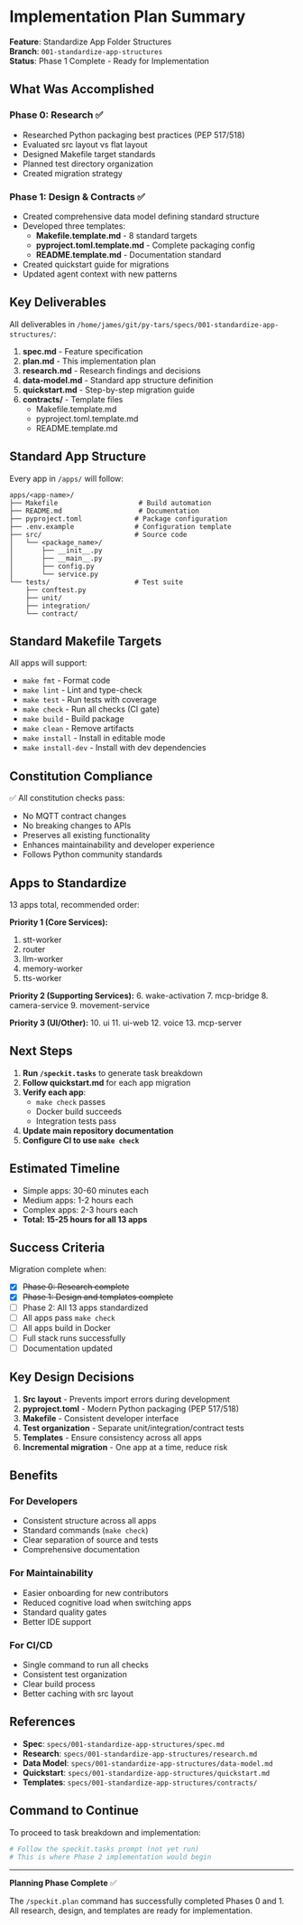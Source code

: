 # Implementation Plan Summary

**Feature**: Standardize App Folder Structures  
**Branch**: `001-standardize-app-structures`  
**Status**: Phase 1 Complete - Ready for Implementation

## What Was Accomplished

### Phase 0: Research ✅
- Researched Python packaging best practices (PEP 517/518)
- Evaluated src layout vs flat layout
- Designed Makefile target standards
- Planned test directory organization
- Created migration strategy

### Phase 1: Design & Contracts ✅
- Created comprehensive data model defining standard structure
- Developed three templates:
  - **Makefile.template.md** - 8 standard targets
  - **pyproject.toml.template.md** - Complete packaging config
  - **README.template.md** - Documentation standard
- Created quickstart guide for migrations
- Updated agent context with new patterns

## Key Deliverables

All deliverables in `/home/james/git/py-tars/specs/001-standardize-app-structures/`:

1. **spec.md** - Feature specification
2. **plan.md** - This implementation plan
3. **research.md** - Research findings and decisions
4. **data-model.md** - Standard app structure definition
5. **quickstart.md** - Step-by-step migration guide
6. **contracts/** - Template files
   - Makefile.template.md
   - pyproject.toml.template.md
   - README.template.md

## Standard App Structure

Every app in `/apps/` will follow:

```
apps/<app-name>/
├── Makefile                    # Build automation
├── README.md                   # Documentation
├── pyproject.toml             # Package configuration
├── .env.example               # Configuration template
├── src/                       # Source code
│   └── <package_name>/
│       ├── __init__.py
│       ├── __main__.py
│       ├── config.py
│       └── service.py
└── tests/                     # Test suite
    ├── conftest.py
    ├── unit/
    ├── integration/
    └── contract/
```

## Standard Makefile Targets

All apps will support:
- `make fmt` - Format code
- `make lint` - Lint and type-check
- `make test` - Run tests with coverage
- `make check` - Run all checks (CI gate)
- `make build` - Build package
- `make clean` - Remove artifacts
- `make install` - Install in editable mode
- `make install-dev` - Install with dev dependencies

## Constitution Compliance

✅ All constitution checks pass:
- No MQTT contract changes
- No breaking changes to APIs
- Preserves all existing functionality
- Enhances maintainability and developer experience
- Follows Python community standards

## Apps to Standardize

13 apps total, recommended order:

**Priority 1 (Core Services):**
1. stt-worker
2. router
3. llm-worker
4. memory-worker
5. tts-worker

**Priority 2 (Supporting Services):**
6. wake-activation
7. mcp-bridge
8. camera-service
9. movement-service

**Priority 3 (UI/Other):**
10. ui
11. ui-web
12. voice
13. mcp-server

## Next Steps

1. **Run `/speckit.tasks`** to generate task breakdown
2. **Follow quickstart.md** for each app migration
3. **Verify each app**:
   - `make check` passes
   - Docker build succeeds
   - Integration tests pass
4. **Update main repository documentation**
5. **Configure CI to use `make check`**

## Estimated Timeline

- Simple apps: 30-60 minutes each
- Medium apps: 1-2 hours each
- Complex apps: 2-3 hours each
- **Total: 15-25 hours for all 13 apps**

## Success Criteria

Migration complete when:
- [x] ~~Phase 0: Research complete~~
- [x] ~~Phase 1: Design and templates complete~~
- [ ] Phase 2: All 13 apps standardized
- [ ] All apps pass `make check`
- [ ] All apps build in Docker
- [ ] Full stack runs successfully
- [ ] Documentation updated

## Key Design Decisions

1. **Src layout** - Prevents import errors during development
2. **pyproject.toml** - Modern Python packaging (PEP 517/518)
3. **Makefile** - Consistent developer interface
4. **Test organization** - Separate unit/integration/contract tests
5. **Templates** - Ensure consistency across all apps
6. **Incremental migration** - One app at a time, reduce risk

## Benefits

### For Developers
- Consistent structure across all apps
- Standard commands (`make check`)
- Clear separation of source and tests
- Comprehensive documentation

### For Maintainability
- Easier onboarding for new contributors
- Reduced cognitive load when switching apps
- Standard quality gates
- Better IDE support

### For CI/CD
- Single command to run all checks
- Consistent test organization
- Clear build process
- Better caching with src layout

## References

- **Spec**: `specs/001-standardize-app-structures/spec.md`
- **Research**: `specs/001-standardize-app-structures/research.md`
- **Data Model**: `specs/001-standardize-app-structures/data-model.md`
- **Quickstart**: `specs/001-standardize-app-structures/quickstart.md`
- **Templates**: `specs/001-standardize-app-structures/contracts/`

## Command to Continue

To proceed to task breakdown and implementation:

```bash
# Follow the speckit.tasks prompt (not yet run)
# This is where Phase 2 implementation would begin
```

---

**Planning Phase Complete** ✅

The `/speckit.plan` command has successfully completed Phases 0 and 1. All research, design, and templates are ready for implementation.
